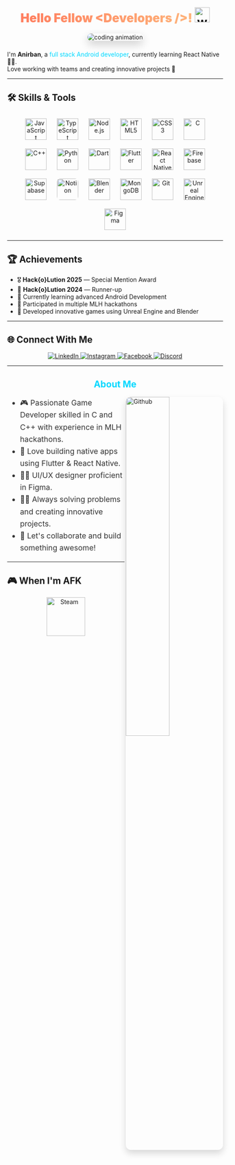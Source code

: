 <h1 align="center">
  <span style="background: linear-gradient(90deg, #ff7e5f, #feb47b); -webkit-background-clip: text; -webkit-text-fill-color: transparent; font-weight: 900;">
    Hello Fellow &lt;<span style="color:#00d8ff;">Developers</span> /&gt;!
  </span> 
  <img src="https://raw.githubusercontent.com/MartinHeinz/MartinHeinz/master/wave.gif" width="35" alt="waving hand" />
</h1>

<div align="center">
  <img src="https://miro.medium.com/v2/resize:fit:1400/1*0N8CVKix7OGfBDsgh9DzrQ.gif" alt="coding animation" style="max-width: 100%; border-radius: 15px; box-shadow: 0 8px 20px rgba(0,0,0,0.2);" />
</div>  
  
### <div align="center" style="font-style: italic; color: #555;">
I'm <strong>Anirban</strong>, a <span style="color:#00d8ff;">full stack Android developer</span>, currently learning React Native 👨‍💻.<br/>
Love working with teams and creating innovative projects 🚀
</div>  

---

## 🛠️ Skills & Tools

<div align="center">
  
  <img src="https://cdn.jsdelivr.net/gh/devicons/devicon/icons/javascript/javascript-original.svg" height="50" alt="JavaScript" style="margin: 10px;" />
  <img src="https://cdn.jsdelivr.net/gh/devicons/devicon/icons/typescript/typescript-original.svg" height="50" alt="TypeScript" style="margin: 10px;" />
  <img src="https://cdn.jsdelivr.net/gh/devicons/devicon/icons/nodejs/nodejs-original.svg" height="50" alt="Node.js" style="margin: 10px;" />
  <img src="https://cdn.jsdelivr.net/gh/devicons/devicon/icons/html5/html5-original.svg" height="50" alt="HTML5" style="margin: 10px;" />
  <img src="https://cdn.jsdelivr.net/gh/devicons/devicon/icons/css3/css3-original.svg" height="50" alt="CSS3" style="margin: 10px;" />
  <img src="https://cdn.jsdelivr.net/gh/devicons/devicon/icons/c/c-original.svg" height="50" alt="C" style="margin: 10px;" />
  <img src="https://cdn.jsdelivr.net/gh/devicons/devicon/icons/cplusplus/cplusplus-original.svg" height="50" alt="C++" style="margin: 10px;" />
  <img src="https://cdn.jsdelivr.net/gh/devicons/devicon/icons/python/python-original.svg" height="50" alt="Python" style="margin: 10px;" />
  <img src="https://cdn.jsdelivr.net/gh/devicons/devicon/icons/dart/dart-original.svg" height="50" alt="Dart" style="margin: 10px;" />
  <img src="https://cdn.jsdelivr.net/gh/devicons/devicon/icons/flutter/flutter-original.svg" height="50" alt="Flutter" style="margin: 10px;" />
  <img src="https://cdn.jsdelivr.net/gh/devicons/devicon/icons/react/react-original.svg" height="50" alt="React Native" style="margin: 10px;" />
  <img src="https://cdn.jsdelivr.net/gh/devicons/devicon/icons/firebase/firebase-original.svg" height="50" alt="Firebase" style="margin: 10px;" />
  <img src="https://cdn.jsdelivr.net/gh/devicons/devicon/icons/supabase/supabase-original.svg" height="50" alt="Supabase" style="margin: 10px;" />
  <img src="https://upload.wikimedia.org/wikipedia/commons/4/45/Notion_app_logo.png" height="50" alt="Notion" style="margin: 10px; border-radius: 8px;" />
  <img src="https://cdn.jsdelivr.net/gh/devicons/devicon/icons/blender/blender-original.svg" height="50" alt="Blender" style="margin: 10px;" />
  <img src="https://cdn.jsdelivr.net/gh/devicons/devicon/icons/mongodb/mongodb-original.svg" height="50" alt="MongoDB" style="margin: 10px;" />
  <img src="https://cdn.jsdelivr.net/gh/devicons/devicon/icons/git/git-original.svg" height="50" alt="Git" style="margin: 10px;" />
  <img src="https://cdn.jsdelivr.net/gh/devicons/devicon/icons/unrealengine/unrealengine-original.svg" height="50" alt="Unreal Engine" style="margin: 10px;" />
  <img src="https://cdn.jsdelivr.net/gh/devicons/devicon/icons/figma/figma-original.svg" height="50" alt="Figma" style="margin: 10px;" />
</div>

---

## 🏆 Achievements

- 🎖️ **Hack{o}Lution 2025** — Special Mention Award  
- 🥈 **Hack{o}Lution 2024** — Runner-up  
- 🌱 Currently learning advanced Android Development  
- 🎯 Participated in multiple MLH hackathons  
- 🚀 Developed innovative games using Unreal Engine and Blender  

---

## 🌐 Connect With Me

<div align="center">
  <a href="https://www.linkedin.com/in/anirban-das-croundous" target="_blank" rel="noopener noreferrer">
    <img src="https://img.shields.io/badge/-LinkedIn-0A66C2?style=for-the-badge&logo=linkedin&logoColor=white" alt="LinkedIn" />
  </a>
  <a href="https://www.instagram.com/anirbananimates/profilecard/?igsh=NGxmcjhoMTFmZ2k4" target="_blank" rel="noopener noreferrer">
    <img src="https://img.shields.io/badge/-Instagram-E4405F?style=for-the-badge&logo=instagram&logoColor=white" alt="Instagram" />
  </a>
  <a href="https://www.facebook.com/people/Anirban-Das/pfbid0316huG77Pe6Ls8FMn1rUGSxKRMaK6Dx8huCF9uQJP9pPy8trmt3tXQjFounPF5UJfl/?mibextid=ZbWKwL" target="_blank" rel="noopener noreferrer">
    <img src="https://img.shields.io/badge/-Facebook-1877F2?style=for-the-badge&logo=facebook&logoColor=white" alt="Facebook" />
  </a>
  <a href="#" target="_blank" rel="noopener noreferrer">
    <img src="https://img.shields.io/badge/-Discord-7289DA?style=for-the-badge&logo=discord&logoColor=white" alt="Discord" />
  </a>
</div>

---

<h2 align="center" style="color:#00d8ff;">About Me</h2>

<img width="45%" align="right" alt="Github" src="https://raw.githubusercontent.com/onimur/.github/master/.resources/git-header.svg" style="border-radius: 12px; box-shadow: 0 8px 16px rgba(0,0,0,0.15);" />

<ul style="max-width: 600px; font-size: 1.1rem; line-height: 1.6; color: #333;">
  <li>🎮 Passionate Game Developer skilled in C and C++ with experience in MLH hackathons.</li>
  <li>📲 Love building native apps using Flutter & React Native.</li>
  <li>🧑‍🎨 UI/UX designer proficient in Figma.</li>
  <li>🧑‍💻 Always solving problems and creating innovative projects.</li>
  <li>👷 Let's collaborate and build something awesome!</li>
</ul>

---

## 🎮 When I'm AFK

<div align="center" style="margin-top: 1rem;">
  <a href="https://steamcommunity.com/profiles/76561199405203136/" target="_blank" rel="noopener noreferrer">
    <img src="https://upload.wikimedia.org/wikipedia/commons/8/83/Steam_icon_logo.svg" alt="Steam" width="90" />
  </a>
</div>
